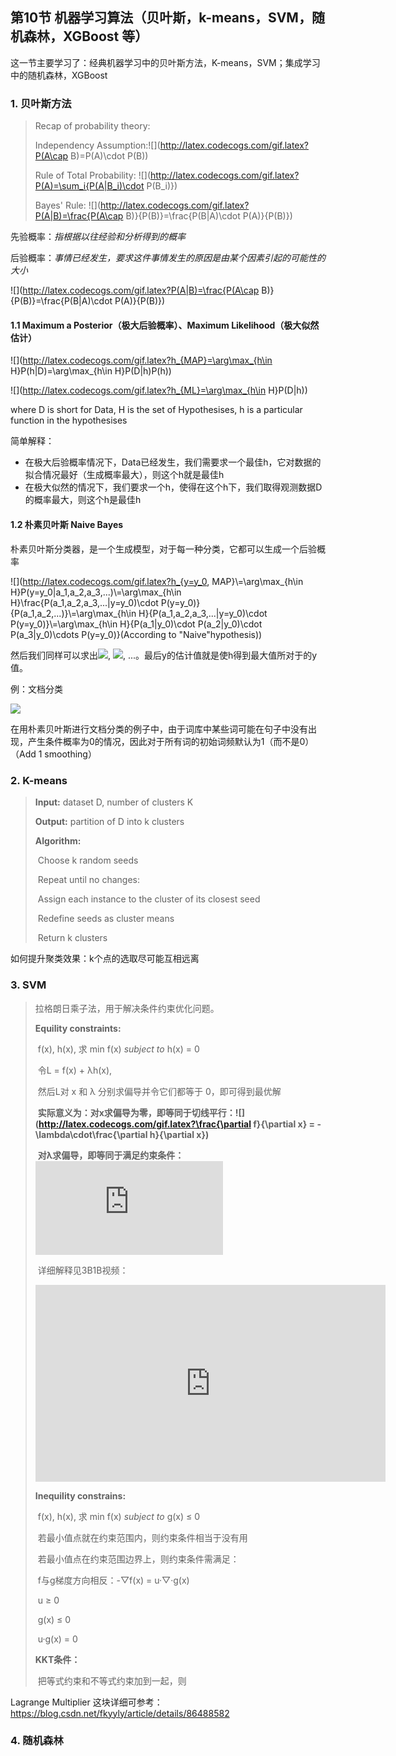 ## 第10节 机器学习算法（贝叶斯，k-means，SVM，随机森林，XGBoost 等）

这一节主要学习了：经典机器学习中的贝叶斯方法，K-means，SVM；集成学习中的随机森林，XGBoost

### 1. 贝叶斯方法

> Recap of probability theory:
>
> Independency Assumption:![](http://latex.codecogs.com/gif.latex?P(A\cap B)=P(A)\cdot P(B))
>
> Rule of Total Probability: ![](http://latex.codecogs.com/gif.latex?P(A)=\sum_i{P(A|B_i)\cdot P(B_i)})
>
> Bayes' Rule: ![](http://latex.codecogs.com/gif.latex?P(A|B)=\frac{P(A\cap B)}{P(B)}=\frac{P(B|A)\cdot P(A)}{P(B)})

先验概率：*指根据以往经验和分析得到的概率*

后验概率：*事情已经发生，要求这件事情发生的原因是由某个因素引起的可能性的大小*

![](http://latex.codecogs.com/gif.latex?P(A|B)=\frac{P(A\cap B)}{P(B)}=\frac{P(B|A)\cdot P(A)}{P(B)})

#### 1.1 Maximum a Posterior（极大后验概率）、Maximum Likelihood（极大似然估计）

![](http://latex.codecogs.com/gif.latex?h_{MAP}=\arg\max_{h\in H}P(h|D)=\arg\max_{h\in H}P(D|h)P(h))

![](http://latex.codecogs.com/gif.latex?h_{ML}=\arg\max_{h\in H}P(D|h))

where D is short for Data, H is the set of Hypothesises, h is a particular function in the hypothesises

简单解释：

- 在极大后验概率情况下，Data已经发生，我们需要求一个最佳h，它对数据的拟合情况最好（生成概率最大），则这个h就是最佳h
- 在极大似然的情况下，我们要求一个h，使得在这个h下，我们取得观测数据D的概率最大，则这个h是最佳h

#### 1.2 朴素贝叶斯 Naive Bayes

朴素贝叶斯分类器，是一个生成模型，对于每一种分类，它都可以生成一个后验概率

![](http://latex.codecogs.com/gif.latex?h_{y=y_0, MAP}\\=\arg\max_{h\in H}P(y=y_0|a_1,a_2,a_3,...)\\=\arg\max_{h\in H}\frac{P(a_1,a_2,a_3,...|y=y_0)\cdot P(y=y_0)}{P(a_1,a_2,...)}\\=\arg\max_{h\in H}{P(a_1,a_2,a_3,...|y=y_0)\cdot P(y=y_0)}\\=\arg\max_{h\in H}{P(a_1|y_0)\cdot P(a_2|y_0)\cdot P(a_3|y_0)\cdots P(y=y_0)}(According to "Naive"hypothesis))

然后我们同样可以求出![](http://latex.codecogs.com/gif.latex?h_{y=y_1}), ![](http://latex.codecogs.com/gif.latex?h_{y=y_2}), ...。最后y的估计值就是使h得到最大值所对于的y值。

例：文档分类

![](http://uricc.ga/images/2019/12/13/_20191213164304.png)

在用朴素贝叶斯进行文档分类的例子中，由于词库中某些词可能在句子中没有出现，产生条件概率为0的情况，因此对于所有词的初始词频默认为1（而不是0）（Add 1 smoothing）

##### 

### 2. K-means

> **Input:** dataset D, number of clusters K
>
> **Output:** partition of D into k clusters
>
> **Algorithm:** 
>
> ​		Choose k random seeds
>
> ​		Repeat until no changes:
>
> ​				Assign each instance to the cluster of its closest seed
>
> ​				Redefine seeds as cluster means
>
> ​		Return k clusters

如何提升聚类效果：k个点的选取尽可能互相远离

### 3. SVM

> 拉格朗日乘子法，用于解决条件约束优化问题。
>
> **Equility constraints:**
>
> ​	f(x), h(x), 求 min f(x)  *subject to*  h(x) = 0
>
> ​	令L = f(x) + λh(x), 
>
> ​	然后L对 x 和 λ 分别求偏导并令它们都等于 0，即可得到最优解
>
> ​	**实际意义为：对x求偏导为零，即等同于切线平行：![](http://latex.codecogs.com/gif.latex?\frac{\partial f}{\partial x} = -\lambda\cdot\frac{\partial h}{\partial x})**
>
> ​    					   **对λ求偏导，即等同于满足约束条件：![](http://latex.codecogs.com/gif.latex?h(x)=0)**
>
> ​	详细解释见3B1B视频：
>
> <iframe width="560" height="315" src="https://www.youtube.com/embed/yuqB-d5MjZA" frameborder="0" allow="accelerometer; autoplay; encrypted-media; gyroscope; picture-in-picture" allowfullscreen></iframe>
>
> **Inequility constrains:** 
>
> ​	f(x), h(x), 求 min f(x)  *subject to*  g(x) ≤ 0
>
> ​    若最小值点就在约束范围内，则约束条件相当于没有用
>
> ​    若最小值点在约束范围边界上，则约束条件需满足：
>
> ​    	f与g梯度方向相反：-▽f(x) = u·▽·g(x)
>
> ​		u ≥ 0
>
> ​        g(x) ≤ 0
>
> ​		u·g(x) = 0
>
> 
>
> **KKT条件：**
>
> ​	把等式约束和不等式约束加到一起，则











Lagrange Multiplier 这块详细可参考：https://blog.csdn.net/fkyyly/article/details/86488582

### 4. 随机森林